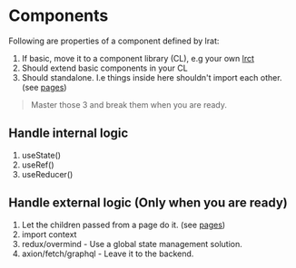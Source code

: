 # Components

Following are properties of a component defined by lrat:

1. If basic, move it to a component library (CL), e.g your own [lrct](https://github.com/louisgv/lrct)
2. Should extend basic components in your CL
3. Should standalone. I.e things inside here shouldn't import each other. (see [pages](../pages/README.md))

> Master those 3 and break them when you are ready.

## Handle internal logic

1. useState()
2. useRef()
3. useReducer()

## Handle external logic (Only when you are ready)

1. Let the children passed from a page do it. (see [pages](../pages/README.md))
2. import context
3. redux/overmind - Use a global state management solution.
4. axion/fetch/graphql - Leave it to the backend.